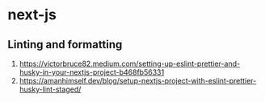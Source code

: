 # next-js

## Linting and formatting
1. https://victorbruce82.medium.com/setting-up-eslint-prettier-and-husky-in-your-nextjs-project-b468fb56331
2. https://amanhimself.dev/blog/setup-nextjs-project-with-eslint-prettier-husky-lint-staged/

## 